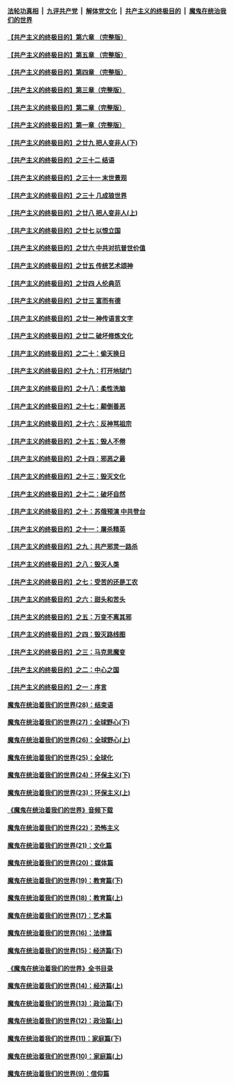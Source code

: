 ####  [法轮功真相](../../../../basic/blob/master/README.md?t=04141430) &nbsp;|&nbsp; [九评共产党](../../../../9ping.md/blob/master/README.md?t=04141430) &nbsp;|&nbsp; [解体党文化](../../../../jtdwh.md/blob/master/README.md?t=04141430)  &nbsp;|&nbsp; [共产主义的终极目的](../../../../gczydzjmd.md/blob/master/README.md?t=04141430) &nbsp;|&nbsp; [魔鬼在统治我们的世界](../../../../mgztzwmdsj.md/blob/master/README.md?t=04141430) 

#### [【共产主义的终极目的】第六章 （完整版）](../pages/nsc422/n11428913.md?t=04141430) 

#### [【共产主义的终极目的】第五章 （完整版）](../pages/nsc422/n11428912.md?t=04141430) 

#### [【共产主义的终极目的】第四章 （完整版）](../pages/nsc422/n11428907.md?t=04141430) 

#### [【共产主义的终极目的】第三章（完整版）](../pages/nsc422/n11428848.md?t=04141430) 

#### [【共产主义的终极目的】第二章（完整版）](../pages/nsc422/n11428831.md?t=04141430) 

#### [【共产主义的终极目的】第一章（完整版）](../pages/nsc422/n11417651.md?t=04141430) 

#### [【共产主义的终极目的】之廿九 把人变非人(下)](../pages/nsc422/n11344140.md?t=04141430) 

#### [【共产主义的终极目的】之三十二 结语](../pages/nsc422/n11360535.md?t=04141430) 

#### [【共产主义的终极目的】之三十一 末世景观](../pages/nsc422/n11351129.md?t=04141430) 

#### [【共产主义的终极目的】之三十 几成狼世界](../pages/nsc422/n11348280.md?t=04141430) 

#### [【共产主义的终极目的】之廿八 把人变非人(上)](../pages/nsc422/n11340492.md?t=04141430) 

#### [【共产主义的终极目的】之廿七 以恨立国](../pages/nsc422/n11336944.md?t=04141430) 

#### [【共产主义的终极目的】之廿六 中共对抗普世价值](../pages/nsc422/n11324785.md?t=04141430) 

#### [【共产主义的终极目的】之廿五 传统艺术颂神](../pages/nsc422/n11296396.md?t=04141430) 

#### [【共产主义的终极目的】之廿四 人伦典范](../pages/nsc422/n11296397.md?t=04141430) 

#### [【共产主义的终极目的】之廿三 富而有德](../pages/nsc422/n11283598.md?t=04141430) 

#### [【共产主义的终极目的】之廿一 神传语言文字](../pages/nsc422/n11263265.md?t=04141430) 

#### [【共产主义的终极目的】之廿二 破坏修炼文化](../pages/nsc422/n11245728.md?t=04141430) 

#### [【共产主义的终极目的】之二十：偷天换日](../pages/nsc422/n11238846.md?t=04141430) 

#### [【共产主义的终极目的】之十九：打开地狱门](../pages/nsc422/n11206376.md?t=04141430) 

#### [【共产主义的终极目的】之十八：柔性洗脑](../pages/nsc422/n11199994.md?t=04141430) 

#### [【共产主义的终极目的】之十七：颠倒善恶](../pages/nsc422/n11179782.md?t=04141430) 

#### [【共产主义的终极目的】之十六：反神骂祖宗](../pages/nsc422/n11166798.md?t=04141430) 

#### [【共产主义的终极目的】之十五：毁人不倦](../pages/nsc422/n11166792.md?t=04141430) 

#### [【共产主义的终极目的】之十四：邪恶之最](../pages/nsc422/n11150249.md?t=04141430) 

#### [【共产主义的终极目的】之十三：毁灭文化](../pages/nsc422/n11135227.md?t=04141430) 

#### [【共产主义的终极目的】之十二：破坏自然](../pages/nsc422/n11135214.md?t=04141430) 

#### [【共产主义的终极目的】之十：苏俄预演 中共登台](../pages/nsc422/n11118424.md?t=04141430) 

#### [【共产主义的终极目的】之十一：屠杀精英](../pages/nsc422/n11118442.md?t=04141430) 

#### [【共产主义的终极目的】之九：共产邪灵一路杀](../pages/nsc422/n11114139.md?t=04141430) 

#### [【共产主义的终极目的】之八：毁灭人类](../pages/nsc422/n11108503.md?t=04141430) 

#### [【共产主义的终极目的】之七：受苦的还是工农](../pages/nsc422/n11101809.md?t=04141430) 

#### [【共产主义的终极目的】之六：甜头和苦头](../pages/nsc422/n11096971.md?t=04141430) 

#### [【共产主义的终极目的】之五：万变不离其邪](../pages/nsc422/n11091285.md?t=04141430) 

#### [【共产主义的终极目的】之四：毁灭路线图](../pages/nsc422/n11086284.md?t=04141430) 

#### [【共产主义的终极目的】之三：马克思魔变](../pages/nsc422/n11061941.md?t=04141430) 

#### [【共产主义的终极目的】之二：中心之国](../pages/nsc422/n11047728.md?t=04141430) 

#### [【共产主义的终极目的】之一：序言](../pages/nsc422/n11086077.md?t=04141430) 

#### [魔鬼在统治着我们的世界(28)：结束语](../pages/nsc422/n10936246.md?t=04141430) 

#### [魔鬼在统治着我们的世界(27)：全球野心(下)](../pages/nsc422/n10928319.md?t=04141430) 

#### [魔鬼在统治着我们的世界(26)：全球野心(上)](../pages/nsc422/n10900318.md?t=04141430) 

#### [魔鬼在统治着我们的世界(25)：全球化](../pages/nsc422/n10788205.md?t=04141430) 

#### [魔鬼在统治着我们的世界(24)：环保主义(下)](../pages/nsc422/n10695307.md?t=04141430) 

#### [魔鬼在统治着我们的世界(23)：环保主义(上)](../pages/nsc422/n10688613.md?t=04141430) 

#### [《魔鬼在统治着我们的世界》音频下载](../pages/nsc422/n10635553.md?t=04141430) 

#### [魔鬼在统治着我们的世界(22)：恐怖主义](../pages/nsc422/n10614727.md?t=04141430) 

#### [魔鬼在统治着我们的世界(21)：文化篇](../pages/nsc422/n10597706.md?t=04141430) 

#### [魔鬼在统治着我们的世界(20)：媒体篇](../pages/nsc422/n10586579.md?t=04141430) 

#### [魔鬼在统治着我们的世界(19)：教育篇(下)](../pages/nsc422/n10564808.md?t=04141430) 

#### [魔鬼在统治着我们的世界(18)：教育篇(上)](../pages/nsc422/n10526970.md?t=04141430) 

#### [魔鬼在统治着我们的世界(17)：艺术篇](../pages/nsc422/n10499093.md?t=04141430) 

#### [魔鬼在统治着我们的世界(16)：法律篇](../pages/nsc422/n10485969.md?t=04141430) 

#### [魔鬼在统治着我们的世界(15)：经济篇(下)](../pages/nsc422/n10469975.md?t=04141430) 

#### [《魔鬼在统治着我们的世界》全书目录](../pages/nsc422/n10464261.md?t=04141430) 

#### [魔鬼在统治着我们的世界(14)：经济篇(上)](../pages/nsc422/n10457370.md?t=04141430) 

#### [魔鬼在统治着我们的世界(13)：政治篇(下)](../pages/nsc422/n10448270.md?t=04141430) 

#### [魔鬼在统治着我们的世界(12)：政治篇(上)](../pages/nsc422/n10444576.md?t=04141430) 

#### [魔鬼在统治着我们的世界(11)：家庭篇(下)](../pages/nsc422/n10440961.md?t=04141430) 

#### [魔鬼在统治着我们的世界(10)：家庭篇(上)](../pages/nsc422/n10435448.md?t=04141430) 

#### [魔鬼在统治着我们的世界(9)：信仰篇](../pages/nsc422/n10432159.md?t=04141430) 

